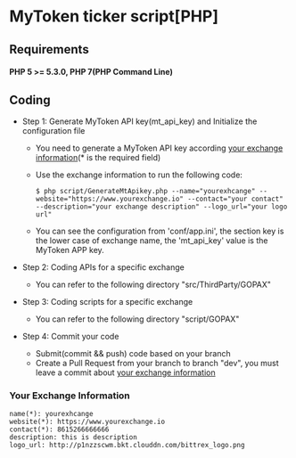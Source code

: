 # MyToken ticker script[PHP]

## Requirements

#### PHP 5 >= 5.3.0, PHP 7(PHP Command Line)

## Coding

- Step 1: Generate MyToken API key(mt_api_key) and Initialize the configuration file
  - You need to generate a MyToken API key according [your exchange information](#exchange-information)(* is the required field)

  - Use the exchange information to run the following code:
    ```
    $ php script/GenerateMtApikey.php --name="yourexhcange" --website="https://www.yourexchange.io" --contact="your contact" --description="your exchange description" --logo_url="your logo url"
    ```

  - You can see the configuration from 'conf/app.ini', the section key is the lower case of exchange name, the 'mt_api_key' value is the MyToken APP key.

- Step 2: Coding APIs for a specific exchange
  - You can refer to the following directory "src/ThirdParty/GOPAX"

- Step 3: Coding scripts for a specific exchange
  - You can refer to the following directory "script/GOPAX"

- Step 4: Commit your code
  - Submit(commit && push) code based on your branch
  - Create a Pull Request from your branch to branch "dev", you must leave a commit about [your exchange information](#exchange-information)
  
<a name="exchange-information"></a><a name="2.1"></a>  
### Your Exchange Information
```
name(*): yourexhcange
website(*): https://www.yourexchange.io
contact(*): 8615266666666
description: this is description
logo_url: http://p1nzzscwm.bkt.clouddn.com/bittrex_logo.png
```  